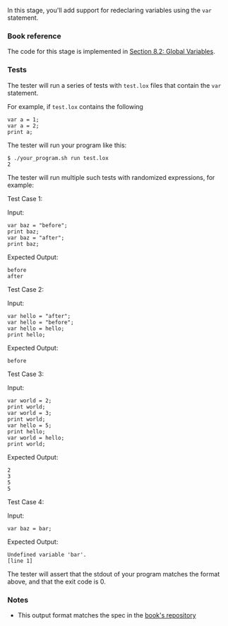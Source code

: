 In this stage, you'll add support for redeclaring variables using the `var` statement.

### Book reference

The code for this stage is implemented in [Section 8.2: Global Variables](https://craftinginterpreters.com/statements-and-state.html#global-variables).

### Tests

The tester will run a series of tests with `test.lox` files that contain the `var` statement.

For example, if `test.lox` contains the following

```
var a = 1;
var a = 2;
print a;
```

The tester will run your program like this:

```
$ ./your_program.sh run test.lox
2
```

The tester will run multiple such tests with randomized expressions, for example:

Test Case 1:

Input:

```
var baz = "before";
print baz;
var baz = "after";
print baz;
```

Expected Output:

```
before
after
```

Test Case 2:

Input:

```
var hello = "after";
var hello = "before";
var hello = hello;
print hello;
```

Expected Output:

```
before
```

Test Case 3:

Input:

```
var world = 2;
print world;
var world = 3;
print world;
var hello = 5;
print hello;
var world = hello;
print world;
```

Expected Output:

```
2
3
5
5
```

Test Case 4:

Input:

```
var baz = bar;
```

Expected Output:

```
Undefined variable 'bar'.
[line 1]
```

The tester will assert that the stdout of your program matches the format above, and that the exit code is 0.

### Notes

- This output format matches the spec in the [book's repository](https://github.com/munificent/craftinginterpreters/blob/01e6f5b8f3e5dfa65674c2f9cf4700d73ab41cf8/test/variable/in_nested_block.lox)